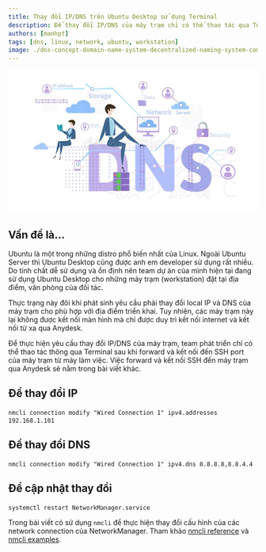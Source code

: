 ```yaml
---
title: Thay đổi IP/DNS trên Ubuntu Desktop sử dụng Terminal
description: Để thay đổi IP/DNS của máy trạm chỉ có thể thao tác qua Terminal sau khi forward và kết nối đến SSH port của máy trạm từ máy làm việc.
authors: [manhpt]
tags: [dns, linux, network, ubuntu, workstation]
image: ./dns-concept-domain-name-system-decentralized-naming-system-computers-devices-services-other-resources-dns-concept-domain-109460557.jpg
---
```


![](./dns-concept-domain-name-system-decentralized-naming-system-computers-devices-services-other-resources-dns-concept-domain-109460557.jpg)

## Vấn đề là...

Ubuntu là một trong những distro phổ biến nhất của Linux. Ngoài Ubuntu Server thì Ubuntu Desktop cũng được anh em developer sử dụng rất nhiều. Do tính chất dễ sử dụng và ổn định nên team dự án của mình hiện tại đang sử dụng Ubuntu Desktop cho những máy trạm (workstation) đặt tại địa điểm, văn phòng của đối tác.

Thực trạng này đôi khi phát sinh yêu cầu phải thay đổi local IP và DNS của máy trạm cho phù hợp với địa điểm triển khai. Tuy nhiên, các máy trạm này lại không được kết nối màn hình mà chỉ được duy trì kết nối internet và kết nối từ xa qua Anydesk.

Để thực hiện yêu cầu thay đổi IP/DNS của máy trạm, team phát triển chỉ có thể thao tác thông qua Terminal sau khi forward và kết nối đến SSH port của máy trạm từ máy làm việc. Việc forward và kết nối SSH đến máy trạm qua Anydesk sẽ nằm trong bài viết khác.

<!-- truncate -->

## Để thay đổi IP

```shell
nmcli connection modify "Wired Connection 1" ipv4.addresses 192.168.1.101
```

## Để thay đổi DNS

```shell
nmcli connection modify "Wired Connection 1" ipv4.dns 8.8.8.8,8.8.4.4
```

## Để cập nhật thay đổi

```shell
systemctl restart NetworkManager.service
```

Trong bài viết có sử dụng `nmcli` để thực hiện thay đổi cấu hình của các network connection của NetworkManager. Tham khảo [nmcli reference](https://developer.gnome.org/NetworkManager/stable/nmcli.html) và [nmcli examples](https://developer.gnome.org/NetworkManager/stable/nmcli-examples.html).
